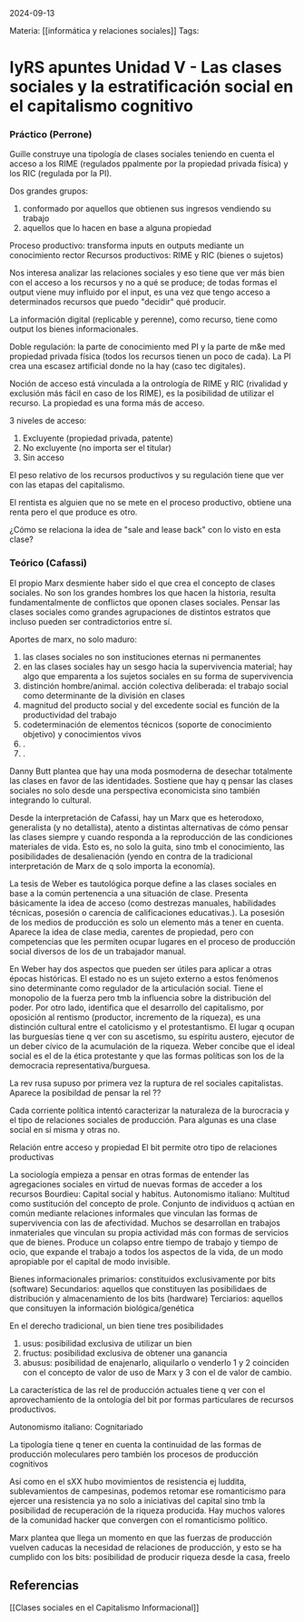 
2024-09-13

Materia: [[informática y relaciones sociales]]
Tags:

# IyRS apuntes Unidad V - Las clases sociales y la estratificación social en el capitalismo cognitivo

### Práctico (Perrone)
Guille construye una tipología de clases sociales teniendo en cuenta el acceso a los RIME (regulados ppalmente por la propiedad privada física) y los RIC (regulada por la PI).

Dos grandes grupos:
1) conformado por aquellos que obtienen sus ingresos vendiendo su trabajo
2) aquellos que lo hacen en base a alguna propiedad

Proceso productivo: transforma inputs en outputs mediante un conocimiento rector
Recursos productivos: RIME y RIC (bienes o sujetos)

 Nos interesa analizar las relaciones sociales y eso tiene que ver más bien con el acceso a los recursos y no a qué se produce; de todas formas el output viene muy influido por el input, es una vez que tengo acceso a determinados recursos que puedo "decidir" qué producir.

La información digital (replicable y perenne), como recurso, tiene como output los bienes informacionales.

Doble regulación: la parte de conocimiento med PI y la parte de m&e med propiedad privada física (todos los recursos tienen un poco de cada). La PI crea una escasez artificial donde no la hay (caso tec digitales).

Noción de acceso está vinculada a la ontrología de RIME y RIC (rivalidad y exclusión más fácil en caso de los RIME), es la posibilidad de utilizar el recurso. La propiedad es una forma más de acceso.

3 niveles de acceso:
1) Excluyente (propiedad privada, patente)
2) No excluyente (no importa ser el titular)
3) Sin acceso

El peso relativo de los recursos productivos y su regulación tiene que ver con las etapas del capitalismo.

El rentista es alguien que no se mete en el proceso productivo, obtiene una renta pero el que produce es otro.

¿Cómo se relaciona la idea de "sale and lease back" con lo visto en esta clase?

### Teórico (Cafassi)
El propio Marx desmiente haber sido el que crea el concepto de clases sociales.
No son los grandes hombres los que hacen la historia, resulta fundamentalmente de conflictos que oponen clases sociales.
Pensar las clases sociales como grandes agrupaciones de distintos estratos que incluso pueden ser contradictorios entre sí.

Aportes de marx, no solo maduro:
1) las clases sociales no son instituciones eternas ni permanentes
2) en las clases sociales hay un sesgo hacia la supervivencia material; hay algo que emparenta a los sujetos sociales en su forma de supervivencia
3) distinción hombre/animal. acción colectiva deliberada: el trabajo social como determinante de la división en clases
4) magnitud del producto social y del excedente social es función de la productividad del trabajo
5) codeterminación de elementos técnicos (soporte de conocimiento objetivo) y conocimientos vivos
6) .
7) .

Danny Butt plantea que hay una moda posmoderna de desechar totalmente las clases en favor de las identidades. Sostiene que hay q pensar las clases sociales no solo desde una perspectiva economicista sino también integrando lo cultural.

Desde la interpretación de Cafassi, hay un Marx que es heterodoxo, generalista (y no detallista), atento a distintas alternativas de cómo pensar las clases siempre y cuando responda a la reproducción de las condiciones materiales de vida. Esto es, no solo la guita, sino tmb el conocimiento, las posibilidades de desalienación (yendo en contra de la tradicional interpretación de Marx de q solo importa la economía).

La tesis de Weber es tautológica porque define a las clases sociales en base a la común pertenencia a una situación de clase. Presenta básicamente la idea de acceso (como destrezas manuales, habilidades técnicas, posesión o carencia de calificaciones educativas.). La posesión de los medios de producción es solo un elemento más a tener en cuenta. Aparece la idea de clase media, carentes de propiedad, pero con competencias que les permiten ocupar lugares en el proceso de producción social diversos de los de un trabajador manual.

En Weber hay dos aspectos que pueden ser útiles para aplicar a otras épocas históricas. El estado no es un sujeto externo a estos fenómenos sino determinante como regulador de la articulación social. Tiene el monopolio de la fuerza pero tmb la influencia sobre la distribución del poder. Por otro lado, identifica que el desarrollo del capitalismo, por oposición al rentismo (productor, incremento de la riqueza), es una distinción cultural entre el catolicismo y el protestantismo. El lugar q ocupan las burguesías tiene q ver con su ascetismo, su espíritu austero, ejecutor de un deber cívico de la acumulación de la riqueza. Weber concibe que el ideal social es el de la ética protestante y que las formas políticas son los de la democracia representativa/burguesa.

La rev rusa supuso por primera vez la ruptura de rel sociales capitalistas. Aparece la posibildad de pensar la rel ??

Cada corriente política intentó caracterizar la naturaleza de la burocracia y el tipo de relaciones sociales de producción. Para algunas es una clase social en sí misma y otras no.

Relación entre acceso y propiedad
El bit permite otro tipo de relaciones productivas

La sociología empieza a pensar en otras formas de entender las agregaciones sociales en virtud de nuevas formas de acceder a los recursos
Bourdieu: Capital social y habitus. 
Autonomismo italiano: Multitud como sustitución del concepto de prole. Conjunto de individuos q actúan en común mediante relaciones informales que vinculan las formas de supervivencia con las de afectividad. Muchos se desarrollan en trabajos inmateriales que vinculan su propia actividad más con formas de servicios que de bienes. Produce un colapso entre tiempo de trabajo y tiempo de ocio, que expande el trabajo a todos los aspectos de la vida, de un modo apropiable por el capital de modo invisible.

Bienes informacionales primarios: constituidos exclusivamente por bits (software)
Secundarios: aquellos que constituyen las posibilidaes de distribución y almacenamiento de los bits (hardware)
Terciarios: aquellos que consituyen la información biológica/genética

En el derecho tradicional, un bien tiene tres posibilidades
1) usus: posibilidad exclusiva de utilizar un bien
2) fructus: posibilidad exclusiva de obtener una ganancia
3) abusus: posibilidad de enajenarlo, aliquilarlo o venderlo
1 y 2 coinciden con el concepto de valor de uso de Marx y 3 con el de valor de cambio.

La característica de las rel de producción actuales tiene q ver con el aprovechamiento de la ontología del bit por formas particulares de recursos productivos.

Autonomismo italiano: Cognitariado

La tipología tiene q tener en cuenta la continuidad de las formas de producción moleculares pero también los procesos de producción cognitivos

Así como en el sXX hubo movimientos de resistencia ej luddita, sublevamientos de campesinas, podemos retomar ese romanticismo para ejercer una resistencia ya no solo a iniciativas del capital sino tmb la posibilidad de recuperación de la riqueza producida. Hay muchos valores de la comunidad hacker que convergen con el romanticismo político.

Marx plantea que llega un momento en que las fuerzas de producción vuelven caducas la necesidad de relaciones de producción, y esto se ha cumplido con los bits: posibilidad de producir riqueza desde la casa, freelo



## Referencias
[[Clases sociales en el Capitalismo Informacional]]